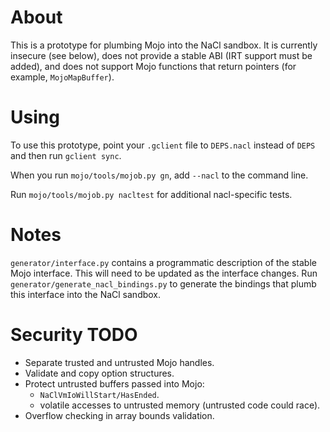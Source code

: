About
=====

This is a prototype for plumbing Mojo into the NaCl sandbox.  It is
currently insecure (see below), does not provide a stable ABI (IRT
support must be added), and does not support Mojo functions that
return pointers (for example, `MojoMapBuffer`).


Using
=====

To use this prototype, point your `.gclient` file to `DEPS.nacl` instead
of `DEPS` and then run `gclient sync`.

When you run `mojo/tools/mojob.py gn`, add `--nacl` to the command line.

Run `mojo/tools/mojob.py nacltest` for additional nacl-specific tests.


Notes
=====

`generator/interface.py` contains a programmatic description of the
stable Mojo interface.  This will need to be updated as the interface
changes.  Run `generator/generate_nacl_bindings.py` to generate the
bindings that plumb this interface into the NaCl sandbox.


Security TODO
=============

* Separate trusted and untrusted Mojo handles.
* Validate and copy option structures.
* Protect untrusted buffers passed into Mojo:
  * `NaClVmIoWillStart/HasEnded`.
  * volatile accesses to untrusted memory (untrusted code could race).
* Overflow checking in array bounds validation.

